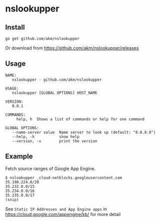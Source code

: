 # nslookupper

## Install

```
go get github.com/akm/nslookupper
```

Or download from https://github.com/akm/nslookupper/releases

## Usage

```
NAME:
   nslookupper - github.com/akm/nslookupper

USAGE:
   nslookupper [GLOBAL OPTIONS] HOST_NAME

VERSION:
   0.0.1

COMMANDS:
     help, h  Shows a list of commands or help for one command

GLOBAL OPTIONS:
   --name-server value  Name server to look up (default: "8.8.8.8")
   --help, -h           show help
   --version, -v        print the version
```

## Example

Fetch source ranges of Google App Engine.

```
$ nslookupper _cloud-netblocks.googleusercontent.com
35.190.224.0/20
35.232.0.0/15
35.234.0.0/16
35.235.0.0/17
(snip)
```

See `Static IP Addresses and App Engine apps` in https://cloud.google.com/appengine/kb/ for more detail
